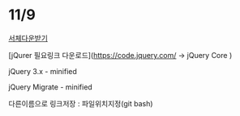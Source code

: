 # 11/9

[서체다운받기](https://www.google.com/get/noto/)

[jQurer 필요링크 다운로드](https://code.jquery.com/ -> jQuery Core )

jQuery 3.x - minified 

jQuery Migrate - minified

다른이름으로 링크저장 : 파일위치지정(git bash)